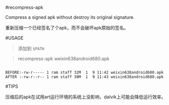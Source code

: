 #recompress-apk

Compress a signed apk without destroy its original signature.

重新压缩一个已经签名了个apk，而不会破坏apk原始的签名。

#USAGE

> 添加到 `$PATH` 

> recompress-apk weixin638android680.apk 

<code>
BEFORE:-rw-r----- 1 ram staff 32M  1  9 11:42 weixin638android680.apk
AFTER :-rw-r--r-- 1 ram staff 30M  1  9 11:43 weixin638android680.apk
</code>

#TIPS

压缩后的apk在试用art运行环境的系统上没影响，dalvik上可能会降低运行效率。